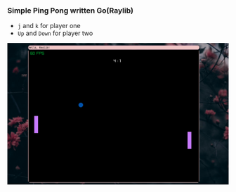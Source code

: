 ### Simple Ping Pong written Go(Raylib)

- `j` and `k` for player one 
- `Up` and `Down` for player two 

![Ping Pong!](./first_pingpong.png)
